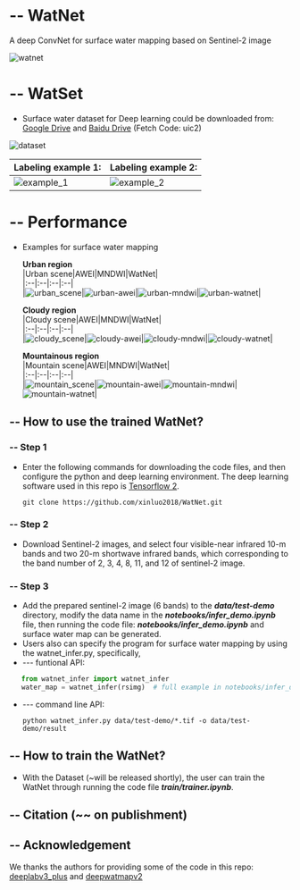 # -- WatNet
A deep ConvNet for surface water mapping based on Sentinel-2 image

![watnet](figures/watnet_structure.png)



# -- WatSet
- Surface water dataset for Deep learning could be downloaded from:  
[Google Drive](https://drive.google.com/drive/folders/1f8HPAe2wBUga-ImiYnFxaGlHGzvMDKF4?usp=sharing) and [Baidu Drive](https://pan.baidu.com/s/1V-k3me1gT0ph4kRmNrDnIw) (Fetch Code: uic2)  


![dataset](figures/dataset.png)

|Labeling example 1:|Labeling example 2:|
| :-- | :-- |
| ![example_1](figures/label_sam_1.png)| ![example_2](figures/label_sam_2.png)|

# -- Performance
- Examples for surface water mapping  

  **Urban region**  
  |Urban scene|AWEI|MNDWI|WatNet|  
  |:--|:--|:--|:--|  
  |![urban_scene](figures/urban/urban-scene.png)|![urban-awei](figures/urban/urban-awei.png)|![urban-mndwi](figures/urban/urban-mndwi.png)|![urban-watnet](figures/urban/urban-watnet.png)|

  **Cloudy region**  
  |Cloudy scene|AWEI|MNDWI|WatNet|  
  |:--|:--|:--|:--|  
  |![cloudy_scene](figures/cloudy/cloudy-scene.png)|![cloudy-awei](figures/cloudy/cloudy-awei.png)|![cloudy-mndwi](figures/cloudy/cloudy-obia.png)|![cloudy-watnet](figures/cloudy/cloudy-watnet.png)|

  **Mountainous region**  
  |Mountain scene|AWEI|MNDWI|WatNet|  
  |:--|:--|:--|:--|  
  |![mountain_scene](figures/mountain/mountain-scene.png)|![mountain-awei](figures/mountain/mountain-awei.png)|![mountain-mndwi](figures/mountain/mountain-obia.png)|![mountain-watnet](figures/mountain/mountain-watnet.png)|


## **-- How to use the trained WatNet?**

### -- Step 1
- Enter the following commands for downloading the code files, and then configure the python and deep learning environment. The deep learning software used in this repo is [Tensorflow 2](https://www.tensorflow.org/).

  ~~~console
  git clone https://github.com/xinluo2018/WatNet.git
  ~~~

### -- Step 2
- Download Sentinel-2 images, and select four visible-near infrared 10-m bands and two 20-m shortwave infrared bands, which corresponding to the band number of 2, 3, 4, 8, 11, and 12 of sentinel-2 image.

### -- Step 3
- Add the prepared sentinel-2 image (6 bands) to the **_data/test-demo_** directory, modify the data name in the **_notebooks/infer_demo.ipynb_** file, then running the code file: **_notebooks/infer_demo.ipynb_** and surface water map can be generated. 
- Users also can specify the program for surface water mapping by using the watnet_infer.py, specifically,  
- --- funtional API:

```python
   from watnet_infer import watnet_infer   
   water_map = watnet_infer(rsimg)  # full example in notebooks/infer_demo.ipynb.
```
- --- command line API:
  ~~~console
  python watnet_infer.py data/test-demo/*.tif -o data/test-demo/result
  ~~~

## **-- How to train the WatNet?**

- With the Dataset (~will be released shortly), the user can train the WatNet through running the code file **_train/trainer.ipynb_**.  

## -- Citation (~~ on publishment)



## -- Acknowledgement  
We thanks the authors for providing some of the code in this repo:  
[deeplabv3_plus](https://github.com/luyanger1799/amazing-semantic-segmentation) and [deepwatmapv2](https://github.com/isikdogan/deepwatermap)  

